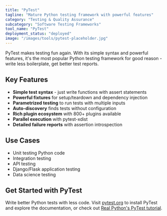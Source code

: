 ```yaml
---
title: "PyTest"
tagline: "Mature Python testing framework with powerful features"
category: "Testing & Quality Assurance"
subcategory: "Software Testing Frameworks"
tool_name: "PyTest"
deployment_status: "deployed"
image: "/images/tools/pytest-placeholder.jpg"
---
```

PyTest makes testing fun again. With its simple syntax and powerful features, it's the most popular Python testing framework for good reason - write less boilerplate, get better test reports.

## Key Features

- **Simple test syntax** - just write functions with assert statements
- **Powerful fixtures** for setup/teardown and dependency injection
- **Parametrized testing** to run tests with multiple inputs
- **Auto-discovery** finds tests without configuration
- **Rich plugin ecosystem** with 800+ plugins available
- **Parallel execution** with pytest-xdist
- **Detailed failure reports** with assertion introspection

## Use Cases

- Unit testing Python code
- Integration testing
- API testing
- Django/Flask application testing
- Data science testing

## Get Started with PyTest

Write better Python tests with less code. Visit [pytest.org](https://pytest.org) to install PyTest and explore the documentation, or check out [Real Python's PyTest tutorial](https://realpython.com/pytest-python-testing/).

